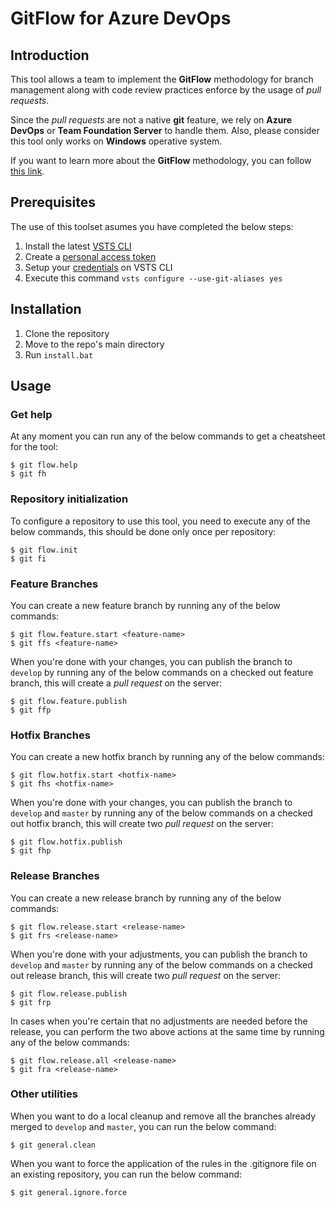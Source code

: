# GitFlow for Azure DevOps

## Introduction 
This tool allows a team to implement the **GitFlow** methodology for branch management along with code review practices enforce by the usage of *pull requests*. 

Since the *pull requests* are not a native **git** feature, we rely on **Azure DevOps** or **Team Foundation Server** to handle them. Also, please consider this tool only works on **Windows** operative system.

If you want to learn more about the **GitFlow** methodology, you can follow [this link](https://nvie.com/posts/a-successful-git-branching-model/).

## Prerequisites
The use of this toolset asumes you have completed the below steps:
1. Install the latest [VSTS CLI](https://docs.microsoft.com/en-us/cli/vsts/install?view=vsts-cli-latest)
2. Create a [personal access token](https://docs.microsoft.com/en-us/azure/devops/organizations/accounts/use-personal-access-tokens-to-authenticate?view=azure-devops)
3. Setup your [credentials](https://docs.microsoft.com/en-us/cli/vsts/authenticate?view=vsts-cli-latest) on VSTS CLI
4. Execute this command `vsts configure --use-git-aliases yes`

## Installation
1. Clone the repository
2. Move to the repo's main directory
3. Run `install.bat`


## Usage

### Get help

At any moment you can run any of the below commands to get a cheatsheet for the tool:
```console
$ git flow.help
$ git fh
```


### Repository initialization

To configure a repository to use this tool, you need to execute any of the below commands, this should be done only once per repository:
```console
$ git flow.init
$ git fi
```


### Feature Branches

You can create a new feature branch by running any of the below commands:
```console
$ git flow.feature.start <feature-name>
$ git ffs <feature-name>
```

When you're done with your changes, you can publish the branch to `develop` by running any of the below commands on a checked out feature branch, this will create a *pull request* on the server:
```console
$ git flow.feature.publish
$ git ffp
```


### Hotfix Branches

You can create a new hotfix branch by running any of the below commands:
```console
$ git flow.hotfix.start <hotfix-name>
$ git fhs <hotfix-name>
```

When you're done with your changes, you can publish the branch to `develop` and `master` by running any of the below commands on a checked out hotfix branch, this will create two *pull request* on the server:
```console
$ git flow.hotfix.publish
$ git fhp
```


### Release Branches

You can create a new release branch by running any of the below commands:
```console
$ git flow.release.start <release-name>
$ git frs <release-name>
```

When you're done with your adjustments, you can publish the branch to `develop` and `master` by running any of the below commands on a checked out release branch, this will create two *pull request* on the server:
```console
$ git flow.release.publish
$ git frp
```

In cases when you're certain that no adjustments are needed before the release, you can perform the two above actions at the same time by running any of the below commands:
```console
$ git flow.release.all <release-name>
$ git fra <release-name>
```

### Other utilities

When you want to do a local cleanup and remove all the branches already merged to `develop` and `master`, you can run the below command:
```console
$ git general.clean
```

When you want to force the application of the rules in the .gitignore file on an existing repository, you can run the below command:
```console
$ git general.ignore.force
```